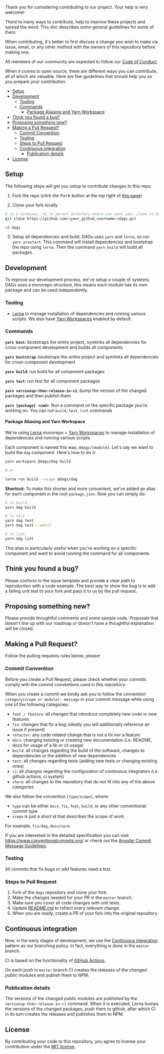 Thank you for considering contributing to our project. Your help is very welcome!

There're many ways to contribute, help to improve these projects and spread the word. This doc describes some general
guidelines for some of them.

When contributing, it's better to first discuss a change you wish to make via issue, email, or any other method with the
owners of this repository before making one.

All members of our community are expected to follow our [Code of Conduct](CODE_OF_CONDUCT.md).

When it comes to open source, there are different ways you can contribute, all of which are valuable. Here are few
guidelines that should help you as you prepare your contribution.

- [Setup](#setup)
- [Development](#development)
  - [Tooling](#tooling)
  - [Commands](#commands)
    - [Package Aliasing and Yarn Workspace](#package-aliasing-and-yarn-workspace)
- [Think you found a bug?](#think-you-found-a-bug)
- [Proposing something new?](#proposing-something-new)
- [Making a Pull Request?](#making-a-pull-request)
  - [Commit Convention](#commit-convention)
  - [Testing](#testing)
  - [Steps to Pull Request](#steps-to-pull-request)
  - [Continuous integration](#continuous-integration)
    - [Publication details](#publication-details)
- [License](#license)

## Setup

The following steps will get you setup to contribute changes to this repo:

1. Fork the repo (click the <kbd>Fork</kbd> button at the top right of
   [this page](https://https://github.com/AlexanderLapygin/dags))

2. Clone your fork locally

```sh
# in a terminal, cd to parent directory where you want your clone to be, then
git clone https://github.com/<your_github_username>/dags.git

cd dags
```

3. Setup all dependencies and build. DAGs uses `yarn` and `lerna`, so run `yarn prestart`.
This command will install dependencies and bootstrap the repo using `lerna`. Then the command `yarn build` will build
all packages.


## Development

To improve our development process, we've setup a couple of systems.
DAGs uses a monorepo structure, this means each module has its own package and can be used independently.

### Tooling

- [Lerna](https://lerna.js.org/) to manage installation of dependencies and running various scripts. We also have [Yarn
Workspaces](https://classic.yarnpkg.com/en/docs/workspaces/) enabled by default.

### Commands

**`yarn boot`**: bootstraps the entire project, symlinks all dependencies for cross-component development and builds all
components.

**`yarn bootstrap`**: bootstraps the entire project and symlinks all dependencies for cross-component development

**`yarn build`**: run build for all component packages

**`yarn test`**: run test for all component packages

**`yarn versionup-then-release-in-ci`**: bump the version of the changed packages and then publish them 

**`yarn [package] <cmd>`**: Run a command on the specific package you're working on. You can run `build`, `test`,
`lint` commands

#### Package Aliasing and Yarn Workspace

We're using [Lerna](https://lerna.js.org/) monorepo + [Yarn Workspaces](https://classic.yarnpkg.com/en/docs/workspaces/)
to manage installation of dependencies and running various scripts.

Each component is named this way: `@dags/[module]`. Let's say we want to build the `dag` component. Here's how to do it:

```bash
yarn workspace @dags/dag build

# or

lerna run build --scope @dags/dag
```

**Shortcut:** To make this shorter and more convenient, we've added an alias for each component in the root
`package.json`. Now you can simply do:

```bash
# to build
yarn dag build

# to test
yarn dag test
yarn dag test --watch

# to lint
yarn dag lint
```

This alias is particularly useful when you're working on a specific component and want to avoid running the command for
all components.

## Think you found a bug?

Please conform to the issue template and provide a clear path to reproduction with a code example.
The best way to show the bug is to add a failing unit test to your fork and pass it to us by the pull request.

## Proposing something new?

Please provide thoughtful comments and some sample code. Proposals that doesn't line up with our roadmap or doesn't have
a thoughtful explanation will be closed.

## Making a Pull Request?

Follow the pulling requests rules below, please!

### Commit Convention

Before you create a Pull Request, please check whether your commits comply with the commit conventions used in this
repository.

When you create a commit we kindly ask you to follow the convention `category(scope or module): message` in your commit
message while using one of the following categories:

- `feat / feature`: all changes that introduce completely new code or new features
- `fix`: changes that fix a bug (ideally you will additionally reference an issue if present)
- `refactor`: any code related change that is not a fix nor a feature
- `docs`: changing existing or creating new documentation (i.e. README, docs for usage of a lib or cli usage)
- `build`: all changes regarding the build of the software, changes to dependencies or the addition of new dependencies
- `test`: all changes regarding tests (adding new tests or changing existing ones)
- `ci`: all changes regarding the configuration of continuous integration (i.e. github actions, ci system)
- `chore`: all changes to the repository that do not fit into any of the above categories

We also follow the convention `[type/scope]`, where:
  - `type` can be either `docs`, `fix`, `feat`, `build`, or any other conventional commit type
  - `scope` is just a short id that describes the scope of work.

For example, `fix/dag`, `docs/core`. 
 
If you are interested in the detailed specification you can visit https://www.conventionalcommits.org/ or check out the
[Angular Commit Message Guidelines](https://github.com/angular/angular/blob/22b96b9/CONTRIBUTING.md#-commit-message-guidelines).

### Testing

All commits that fix bugs or add features need a test.

### Steps to Pull Request

1. Fork of the `dags` repository and clone your fork.
2. Make the changes needed for your PR in the `master` branch.
3. Make sure you cover all code changes with unit tests.
4. Update [README.md](README.md) to reflect every relevant change.
5. When you are ready, create a PR of your fork into the original repository.

## Continuous integration

Now, in the early stages of development, we use the
[Continuous integration](https://martinfowler.com/articles/branching-patterns.html#continuous-integration) pattern as
our branching policy. In fact, everything is done in the `master` branch.

CI is based on the functionality of [GitHub Actions](https://github.com/features/actions).

On each push in `master` branch CI creates the releases of the changed public modules and publish them to NPM.

### Publication details

The versions of the changed public modules are published by the `versionup-then-release-in-ci` command. When it is
executed, Lerna bumps the versions of the changed packages, push them to github, after which CI in its turn creates the
releases and publishes them to NPM.

## License

By contributing your code to this repository, you agree to license your contribution under the [MIT license](LICENSE).
